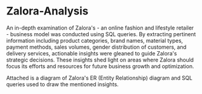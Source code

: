 # Zalora-Analysis

An in-depth examination of Zalora's - an online fashion and lifestyle retailer - business model was conducted using SQL queries. By extracting pertinent information including product categories, brand names, material types, payment methods, sales volumes, gender distribution of customers, and delivery services, actionable insights were gleaned to guide Zalora's strategic decisions. These insights shed light on areas where Zalora should focus its efforts and resources for future business growth and optimization.


Attached is a diagram of Zalora's ER (Entity Relationship) diagram and SQL queries used to draw the mentioned insights.
